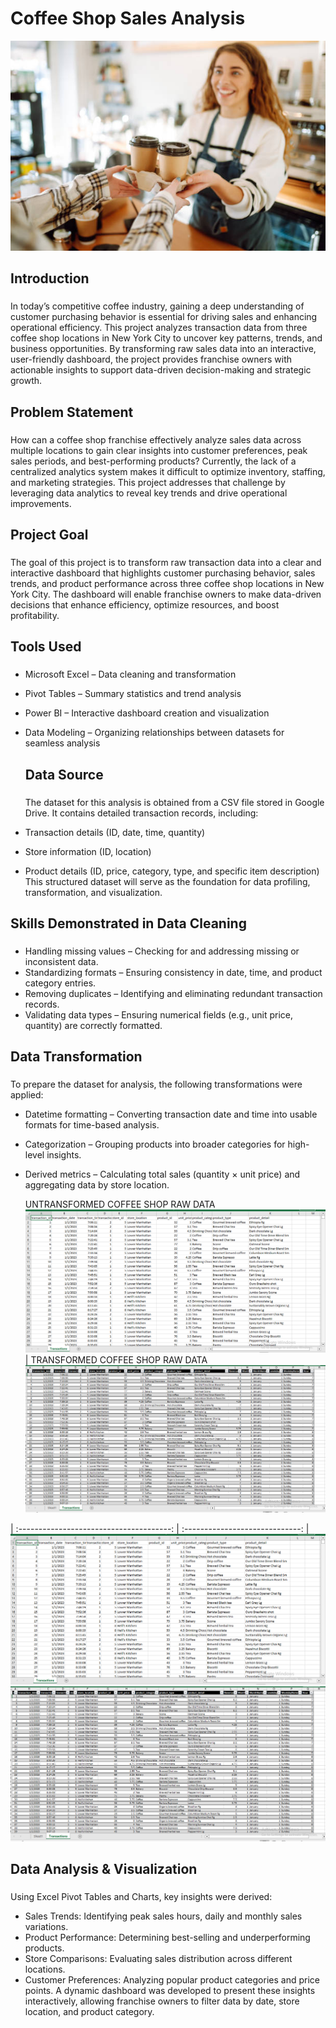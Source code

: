 # Coffee Shop Sales Analysis

![](coffee_shop_image.jpg)

## Introduction
### 
In today’s competitive coffee industry, gaining a deep understanding of customer purchasing behavior is essential for driving sales and enhancing operational efficiency. This project analyzes transaction data from three coffee shop locations in New York City to uncover key patterns, trends, and business opportunities. By transforming raw sales data into an interactive, user-friendly dashboard, the project provides franchise owners with actionable insights to support data-driven decision-making and strategic growth.

## Problem Statement
### 
How can a coffee shop franchise effectively analyze sales data across multiple locations to gain clear insights into customer preferences, peak sales periods, and best-performing products?
Currently, the lack of a centralized analytics system makes it difficult to optimize inventory, staffing, and marketing strategies. This project addresses that challenge by leveraging data analytics to reveal key trends and drive operational improvements.

## Project Goal
### 
The goal of this project is to transform raw transaction data into a clear and interactive dashboard that highlights customer purchasing behavior, sales trends, and product performance across three coffee shop locations in New York City. The dashboard will enable franchise owners to make data-driven decisions that enhance efficiency, optimize resources, and boost profitability.

## Tools Used
### 
- Microsoft Excel – Data cleaning and transformation

- Pivot Tables – Summary statistics and trend analysis

- Power BI – Interactive dashboard creation and visualization

- Data Modeling – Organizing relationships between datasets for seamless analysis

  ## Data Source
  ###
  The dataset for this analysis is obtained from a CSV file stored in Google Drive. It contains detailed transaction records, including:
- Transaction details (ID, date, time, quantity)
- Store information (ID, location)
- Product details (ID, price, category, type, and specific item description)
This structured dataset will serve as the foundation for data profiling, transformation, and visualization.

## Skills Demonstrated in Data Cleaning
### 
- Handling missing values – Checking for and addressing missing or inconsistent data.
- Standardizing formats – Ensuring consistency in date, time, and product category entries.
- Removing duplicates – Identifying and eliminating redundant transaction records.
- Validating data types – Ensuring numerical fields (e.g., unit price, quantity) are correctly formatted.
  
##  Data Transformation
### 
To prepare the dataset for analysis, the following transformations were applied:
- Datetime formatting – Converting transaction date and time into usable formats for time-based analysis.
- Categorization – Grouping products into broader categories for high-level insights.
- Derived metrics – Calculating total sales (quantity × unit price) and aggregating data by store location.

  UNTRANSFORMED COFFEE SHOP RAW DATA  ![](COFFEE_SHOP_UNTRANSFORMED_DATA.PNG)| TRANSFORMED COFFEE SHOP RAW DATA ![](COFFEE_SHOP_TRANSFORMED_DATA.PNG)
  
 | :--------------------------------------: | :-----------------------------: |
    ![](COFFEE_SHOP_UNTRANSFORMED_DATA.PNG)     ![](COFFEE_SHOP_TRANSFORMED_DATA.PNG)
  

  ##  Data Analysis & Visualization


###
Using Excel Pivot Tables and Charts, key insights were derived:
- Sales Trends: Identifying peak sales hours, daily and monthly sales variations.
- Product Performance: Determining best-selling and underperforming products.
- Store Comparisons: Evaluating sales distribution across different locations.
- Customer Preferences: Analyzing popular product categories and price points.
A dynamic dashboard was developed to present these insights interactively, allowing franchise owners to filter data by date, store location, and product category.


